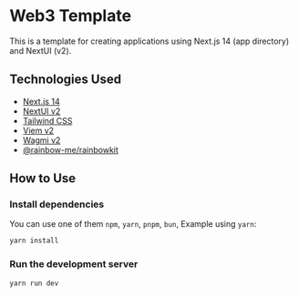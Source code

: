 # Web3 Template
This is a template for creating applications using Next.js 14 (app directory) and NextUI (v2).


## Technologies Used
- [Next.js 14](https://nextjs.org/docs/getting-started)
- [NextUI v2](https://nextui.org/)
- [Tailwind CSS](https://tailwindcss.com/)
- [Viem v2](https://viem.sh/)
- [Wagmi v2](https://wagmi.sh/)
- [@rainbow-me/rainbowkit](https://www.rainbowkit.com/)


## How to Use

### Install dependencies

You can use one of them `npm`, `yarn`, `pnpm`, `bun`, Example using `yarn`:

```bash
yarn install
```

### Run the development server

```bash
yarn run dev
```
